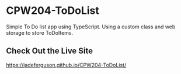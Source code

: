# CPW204-ToDoList
Simple To Do list app using TypeScript. Using a custom class and web storage to store ToDoItems.

## Check Out the Live Site
https://jadeferguson.github.io/CPW204-ToDoList/
